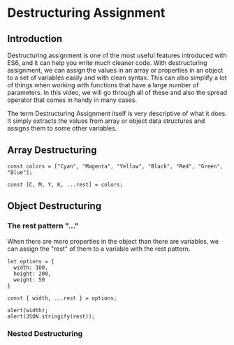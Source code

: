 # Destructuring Assignment

## Introduction

Destructuring assignment is one of the most useful features introduced with ES6, and it can help you write much cleaner code. With destructuring assignment, we can assign the values in an array or properties in an object to a set of variables easily and with clean syntax. This can also simplify a lot of things when working with functions that have a large number of parameters. In this video, we will go through all of these and also the spread operator that comes in handy in many cases.

The term Destructuring Assignment itself is very descriptive of what it does. It simply extracts the values from array or object data structures and assigns them to some other variables.

## Array Destructuring

```
const colors = ["Cyan", "Magenta", "Yellow", "Black", "Red", "Green", "Blue"];

const [C, M, Y, K, ...rest] = colors;
```



## Object Destructuring

### The rest pattern "..."

When there are more properties in the object than there are variables, we can assign the "rest" of them to a variable with the rest pattern.

```
let options = {
  width: 100,
  height: 200,
  weight: 50
}

const { width, ...rest } = options;

alert(width);
alert(JSON.stringify(rest));
```

### Nested Destructuring

